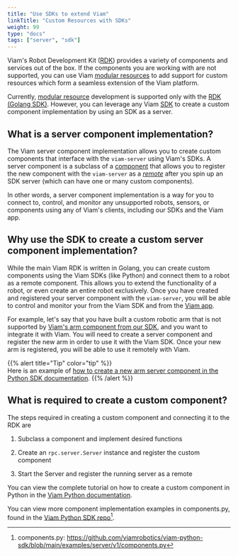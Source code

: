 ```yaml
---
title: "Use SDKs to extend Viam"
linkTitle: "Custom Resources with SDKs"
weight: 99
type: "docs"
tags: ["server", "sdk"]
---
```


Viam's Robot Development Kit ([RDK](/program/rdk/)) provides a variety of components and services out of the box.
If the components you are working with are not supported, you can use Viam [modular resources](/program/extend/) to add support for custom resources which form a seamless extension of the Viam platform.

Currently, [modular resource](/program/extend/) development is supported only with the [RDK (Golang SDK)](https://pkg.go.dev/go.viam.com/rdk).
However, you can leverage any Viam [SDK](/program/extend/sdk-as-server) to create a custom component implementation by using an SDK as a server.

## What is a server component implementation?

The Viam server component implementation allows you to create custom components that interface with the `viam-server` using Viam's SDKs.
A server component is a subclass of a [component](https://python.viam.dev/autoapi/viam/components/component_base/index.html#module-viam.components.component_base) that allows you to register the new component with the `viam-server` as a [*remote*](/appendix/glossary/#remote_anchor) after you spin up an SDK server (which can have one or many custom components).

In other words, a server component implementation is a way for you to connect to, control, and monitor any unsupported robots, sensors, or components using any of Viam's clients, including our SDKs and the Viam app.

## Why use the SDK to create a custom server component implementation?

While the main Viam RDK is written in Golang, you can create custom components using the Viam SDKs (like Python) and connect them to a robot as a remote component.
This allows you to extend the functionality of a robot, or even create an entire robot exclusively.
Once you have created and registered your server component with the `viam-server`, you will be able to control and monitor your from the Viam SDK and from the [Viam app](https://app.viam.com/).

For example, let's say that you have built a custom robotic arm that is not supported by [Viam's arm component from our SDK](https://python.viam.dev/autoapi/viam/components/arm/index.html#module-viam.components.arm), and you want to integrate it with Viam.
You will need to create a server component and register the new arm in order to use it with the Viam SDK.
Once your new arm is registered, you will be able to use it remotely with Viam.

{{% alert title="Tip" color="tip" %}}  
Here is an example of [how to create a new arm server component in the Python SDK documentation](https://python.viam.dev/examples/example.html#subclass-a-component).
{{% /alert %}}

## What is required to create a custom component?

The steps required in creating a custom component and connecting it to the RDK are

1. Subclass a component and implement desired functions

2. Create an `rpc.server.Server` instance and register the custom component

3. Start the Server and register the running server as a remote

You can view the complete tutorial on how to create a custom component in Python in the [Viam Python documentation](https://python.viam.dev/examples/example.html#create-custom-components).

You can view more component implementation examples in <file>components.py</file>, found in the <a href="https://github.com/viamrobotics/viam-python-sdk/blob/main/examples/server/v1/components.py" target="_blank">Viam Python SDK repo</a>[^compsamp].

[^compsamp]:<file>components.py</file>: <a href="https://github.com/viamrobotics/viam-python-sdk/blob/main/examples/server/v1/components.py" target="_blank">ht<span></span>tps://github.com/viamrobotics/viam-python-sdk/blob/main/examples/server/v1/components.py</a>
